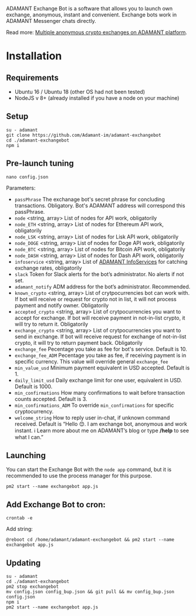 ADAMANT Exchange Bot is a software that allows you to launch own exchange, anonymous, instant and convenient. Exchange bots work in ADAMANT Messenger chats directly.

Read more: [Multiple anonymous crypto exchanges on ADAMANT platform](https://medium.com/adamant-im/multiple-anonymous-crypto-exchanges-on-adamant-platform-11a607be0a9b).


# Installation
## Requirements
* Ubuntu 16 / Ubuntu 18 (other OS had not been tested)
* NodeJS v 8+ (already installed if you have a node on your machine)

## Setup
```
su - adamant
git clone https://github.com/Adamant-im/adamant-exchangebot
cd ./adamant-exchangebot
npm i
```

## Pre-launch tuning
```
nano config.json
```

Parameters:
* `passPhrase` <string> The exchanage bot's secret phrase for concluding transactions. Obligatory. Bot's ADAMANT address will correspond this passPhrase.
* `node` <string, array> List of nodes for API work, obligatorily
* `node_ETH` <string, array> List of nodes for Ethereum API work, obligatorily
* `node_LSK` <string, array> List of nodes for Lisk API work, obligatorily
* `node_DOGE` <string, array> List of nodes for Doge API work, obligatorily
* `node_BTC` <string, array> List of nodes for Bitcoin API work, obligatorily
* `node_DASH` <string, array> List of nodes for Dash API work, obligatorily
* `infoservice` <string, array> List of [ADAMANT InfoServices](https://github.com/Adamant-im/adamant-currencyinfo-services) for catching exchange rates, obligatorily
* `slack` <string> Token for Slack alerts for the bot’s administrator. No alerts if not set.
* `adamant_notify` <string> ADM address for the bot’s administrator. Recommended.
* `known_crypto` <string, array> List of crytpocurrencies bot can work with. If bot will receive or request for crypto not in list, it will not process payment and notify owner. Obligatorily
* `accepted_crypto` <string, array> List of crytpocurrencies you want to accept for exchange. If bot will receive payment in not-in-list crypto, it will try to return it. Obligatorily
* `exchange_crypto` <string, array> List of crytpocurrencies you want to send in exchange. If bot will receive request for exchange of not-in-list crypto, it will try to return payment back. Obligatorily
* `exchange_fee` <float> Pecentage you take as fee for bot's service. Default is 10.
* `exchange_fee_ADM` <float> Pecentage you take as fee, if receiving payment is in specific currency. This value will override general `exchange_fee`
* `min_value_usd` <float> Minimum payment equivalent in USD accepted. Default is 1.
* `daily_limit_usd` <float> Daily exchange limit for one user, equivalent in USD. Default is 1000.
* `min_confirmations` <int> How many confirmations to wait before transaction counts accepted. Default is 3.
* `min_confirmations_ADM` <int> To override `min_confirmations` for specific cryptocurrency.
* `welcome_string` <string> How to reply user in-chat, if unknown command received. Default is “Hello 😊. I am exchange bot, anonymous and work instant. ℹ️ Learn more about me on ADAMANT’s blog or type **/help** to see what I can.”

## Launching
You can start the Exchange Bot with the `node app` command, but it is recommended to use the process manager for this purpose.
```
pm2 start --name exchangebot app.js 
```

## Add Exchange Bot to cron:
```
crontab -e
```

Add string:
```
@reboot cd /home/adamant/adamant-exchangebot && pm2 start --name exchangebot app.js
```

## Updating
```
su - adamant
cd ./adamant-exchangebot
pm2 stop exchangebot
mv config.json config_bup.json && git pull && mv config_bup.json config.json
npm i
pm2 start --name exchangebot app.js 
```

